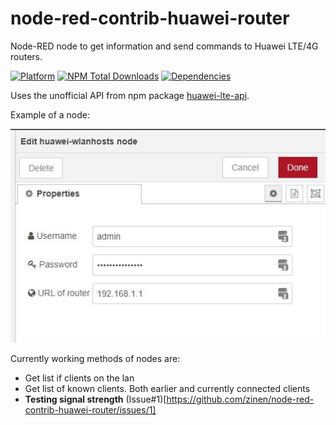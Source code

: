 # node-red-contrib-huawei-router
Node-RED node to get information and send commands to Huawei LTE/4G routers.

[![Platform](https://img.shields.io/badge/platform-Node--RED-red)](https://nodered.org)
[![NPM Total Downloads](https://img.shields.io/npm/dt/node-red-contrib-huawei-router.svg)](https://www.npmjs.com/package/node-red-contrib-huawei-router)
[![Dependencies](https://david-dm.org/zinen/node-red-contrib-huawei-router.svg)](https://david-dm.org/zinen/node-red-contrib-huawei-router)

Uses the unofficial API from npm package [huawei-lte-api](https://www.npmjs.com/package/huawei-lte-api).

Example of a node:

![Example of a node](./img/wlanhosts-node.jpg)

Currently working methods of nodes are:
 - Get list if clients on the lan
 - Get list of known clients. Both earlier and currently connected clients
 - **Testing signal strength** (Issue#1)[https://github.com/zinen/node-red-contrib-huawei-router/issues/1]

